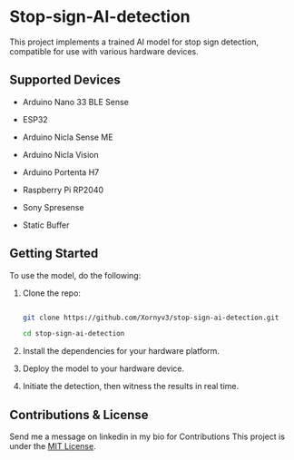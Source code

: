# Stop-sign-AI-detection

This project implements a trained AI model for stop sign detection, compatible for use with various hardware devices.

## Supported Devices

- Arduino Nano 33 BLE Sense

- ESP32

- Arduino Nicla Sense ME

- Arduino Nicla Vision

- Arduino Portenta H7

- Raspberry Pi RP2040

- Sony Spresense

- Static Buffer

## Getting Started

To use the model, do the following:

1. Clone the repo:

   ```bash

   git clone https://github.com/Xornyv3/stop-sign-ai-detection.git

   cd stop-sign-ai-detection

   ```

2. Install the dependencies for your hardware platform.

3. Deploy the model to your hardware device.

4. Initiate the detection, then witness the results in real time.

## Contributions & License

Send me a message on linkedin in my bio for Contributions
This project is under the [MIT License](LICENSE).
